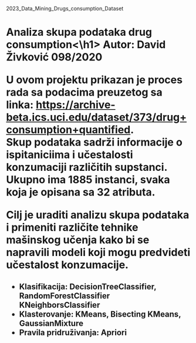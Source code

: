 2023_Data_Mining_Drugs_consumption_Dataset <br>
<h1>Analiza skupa podataka drug consumption<\h1>
Autor: David Živković 098/2020 <br>

U ovom projektu prikazan je proces rada sa podacima preuzetog sa linka: https://archive-beta.ics.uci.edu/dataset/373/drug+consumption+quantified. <br>
Skup podataka sadrži informacije o ispitaniciima i učestalosti konzumaciji različitih supstanci. Ukupno ima 1885 instanci, svaka koja je opisana sa 32 atributa. <br>

Cilj je uraditi analizu skupa podataka i primeniti različite tehnike mašinskog učenja kako bi se napravili modeli koji mogu predvideti učestalost konzumacije.
  
  <h2>
    <ul>
      <li>Klasifikacija: DecisionTreeClassifier, RandomForestClassifier KNeighborsClassifier
      <li>Klasterovanje: KMeans, Bisecting KMeans, GaussianMixture
      <li>Pravila pridruživanja: Apriori
    </ul>
  </h2>
